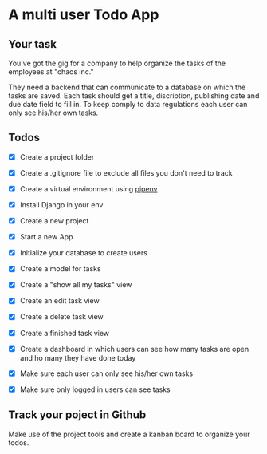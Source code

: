 # A multi user Todo App

## Your task
You've got the gig for a company to help organize the 
tasks of the employees at "chaos inc."

They need a backend that can communicate to a database on 
which the tasks are saved. Each task should get a title,
discription, publishing date and due date field to fill in. 
To keep comply to data regulations each user can only see his/her
own tasks.


## Todos

- [x] Create a project folder
- [x] Create a .gitignore file to exclude all files you don't need to track
- [x] Create a virtual environment using [pipenv](https://pypi.org/project/pipenv/) 
- [x] Install Django in your env
- [x] Create a new project
- [x] Start a new App
- [x] Initialize your database to create users
- [x] Create a model for tasks
- [x] Create a "show all my tasks" view
- [x] Create an edit task view
- [x] Create a delete task view
- [x] Create a finished task view
- [x] Create a dashboard in which users can see how many tasks are open and ho many they have done today
- [x] Make sure each user can only see his/her own tasks
- [x] Make sure only logged in users can see tasks


## Track your poject in Github 
Make use of the project tools and create a kanban board
to organize your todos. 
